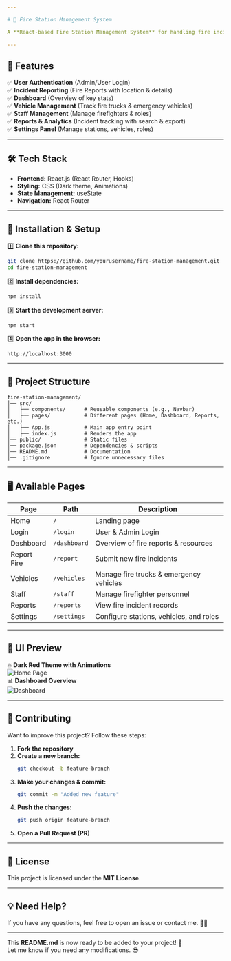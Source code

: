 ```yaml
---

# 🚒 Fire Station Management System  

A **React-based Fire Station Management System** for handling fire incidents, managing emergency vehicles, and tracking staff.  

---
```


## 📌 Features  
✅ **User Authentication** (Admin/User Login)  
✅ **Incident Reporting** (Fire Reports with location & details)  
✅ **Dashboard** (Overview of key stats)  
✅ **Vehicle Management** (Track fire trucks & emergency vehicles)  
✅ **Staff Management** (Manage firefighters & roles)  
✅ **Reports & Analytics** (Incident tracking with search & export)  
✅ **Settings Panel** (Manage stations, vehicles, roles)  

---

## 🛠 Tech Stack  
- **Frontend:** React.js (React Router, Hooks)  
- **Styling:** CSS (Dark theme, Animations)  
- **State Management:** useState  
- **Navigation:** React Router  

---

## 🚀 Installation & Setup  

1️⃣ **Clone this repository:**  
```sh
git clone https://github.com/yourusername/fire-station-management.git
cd fire-station-management
```

2️⃣ **Install dependencies:**  
```sh
npm install
```

3️⃣ **Start the development server:**  
```sh
npm start
```

4️⃣ **Open the app in the browser:**  
```
http://localhost:3000
```

---

## 📂 Project Structure  

```
fire-station-management/
│── src/
│   ├── components/      # Reusable components (e.g., Navbar)
│   ├── pages/           # Different pages (Home, Dashboard, Reports, etc.)
│   ├── App.js           # Main app entry point
│   ├── index.js         # Renders the app
│── public/              # Static files
│── package.json         # Dependencies & scripts
│── README.md            # Documentation
│── .gitignore           # Ignore unnecessary files
```

---

## 🖥 Available Pages  

| Page        | Path          | Description |
|-------------|--------------|-------------|
| Home        | `/`          | Landing page |
| Login       | `/login`     | User & Admin Login |
| Dashboard   | `/dashboard` | Overview of fire reports & resources |
| Report Fire | `/report`    | Submit new fire incidents |
| Vehicles    | `/vehicles`  | Manage fire trucks & emergency vehicles |
| Staff       | `/staff`     | Manage firefighter personnel |
| Reports     | `/reports`   | View fire incident records |
| Settings    | `/settings`  | Configure stations, vehicles, and roles |

---

## 🎨 UI Preview  

🔥 **Dark Red Theme with Animations**  
![Home Page](https://source.unsplash.com/600x300/?firetruck)  
📊 **Dashboard Overview**  
![Dashboard](https://source.unsplash.com/600x300/?firefighter)  

---

## 🤝 Contributing  
Want to improve this project? Follow these steps:  

1. **Fork the repository**  
2. **Create a new branch:**  
   ```sh
   git checkout -b feature-branch
   ```
3. **Make your changes & commit:**  
   ```sh
   git commit -m "Added new feature"
   ```
4. **Push the changes:**  
   ```sh
   git push origin feature-branch
   ```
5. **Open a Pull Request (PR)**  

---

## 📜 License  
This project is licensed under the **MIT License**.  

---

## 💡 Need Help?  
If you have any questions, feel free to open an issue or contact me. 🚒🔥  

---

This **README.md** is now ready to be added to your project! 🚀  
Let me know if you need any modifications. 😎
